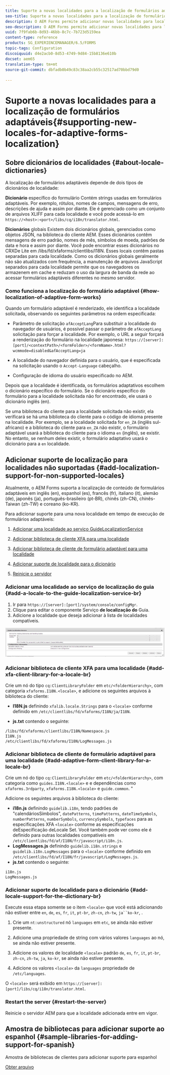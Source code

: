 ```yaml
---
title: Suporte a novas localidades para a localização de formulários adaptáveis
seo-title: Suporte a novas localidades para a localização de formulários adaptáveis
description: O AEM Forms permite adicionar novas localidades para localizar formulários adaptativos. Por padrão, as localidades compatíveis são inglês, francês, alemão e japonês.
seo-description: O AEM Forms permite adicionar novas localidades para localizar formulários adaptativos. Por padrão, as localidades compatíveis são inglês, francês, alemão e japonês.
uuid: 7f9fab6b-8d93-46bb-8c7c-7b723d5159ea
content-type: reference
products: SG_EXPERIENCEMANAGER/6.5/FORMS
topic-tags: Configuration
discoiquuid: d4e2acb0-8d53-4749-9d84-15b8136e610b
docset: aem65
translation-type: tm+mt
source-git-commit: dbfadb0b49c83c38aa2cb55c32517ad70bbd79d0

---
```



# Suporte a novas localidades para a localização de formulários adaptáveis{#supporting-new-locales-for-adaptive-forms-localization}

## Sobre dicionários de localidades {#about-locale-dictionaries}

A localização de formulários adaptáveis depende de dois tipos de dicionários de localidade:

**Dicionário** específico do formulário Contém strings usadas em formulários adaptáveis. Por exemplo, rótulos, nomes de campos, mensagens de erro, descrições de ajuda e assim por diante. Ele é gerenciado como um conjunto de arquivos XLIFF para cada localidade e você pode acessá-lo em `https://<host>:<port>/libs/cq/i18n/translator.html`.

**Dicionários** globais Existem dois dicionários globais, gerenciados como objetos JSON, na biblioteca do cliente AEM. Esses dicionários contêm mensagens de erro padrão, nomes de mês, símbolos de moeda, padrões de data e hora e assim por diante. Você pode encontrar esses dicionários no CRXDe Lite em /libs/fd/xfaforms/clientlibs/I18N. Esses locais contêm pastas separadas para cada localidade. Como os dicionários globais geralmente não são atualizados com frequência, a manutenção de arquivos JavaScript separados para cada localidade permite que os navegadores os armazenem em cache e reduzam o uso da largura de banda da rede ao acessar formulários adaptáveis diferentes no mesmo servidor.

### Como funciona a localização do formulário adaptável {#how-localization-of-adaptive-form-works}

Quando um formulário adaptável é renderizado, ele identifica a localidade solicitada, observando os seguintes parâmetros na ordem especificada:

* Parâmetro de solicitação `afAcceptLang`Para substituir a localidade do navegador de usuários, é possível passar o parâmetro de `afAcceptLang` solicitação para forçar a localidade. Por exemplo, o URL a seguir forçará a renderização do formulário na localidade japonesa:
   `https://[server]:[port]/<contextPath>/<formFolder>/<formName>.html?wcmmode=disabled&afAcceptLang=ja`

* A localidade do navegador definida para o usuário, que é especificada na solicitação usando o `Accept-Language` cabeçalho.

* Configuração de idioma do usuário especificado no AEM.

Depois que a localidade é identificada, os formulários adaptativos escolhem o dicionário específico do formulário. Se o dicionário específico do formulário para a localidade solicitada não for encontrado, ele usará o dicionário inglês (en).

Se uma biblioteca do cliente para a localidade solicitada não existir, ela verificará se há uma biblioteca do cliente para o código de idioma presente na localidade. Por exemplo, se a localidade solicitada for `en_ZA` (inglês sul-africano) e a biblioteca do cliente para `en_ZA` não existir, o formulário adaptável usará a biblioteca do cliente para o idioma `en` (inglês), se existir. No entanto, se nenhum deles existir, o formulário adaptativo usará o dicionário para a `en` localidade.

## Adicionar suporte de localização para localidades não suportadas {#add-localization-support-for-non-supported-locales}

Atualmente, o AEM Forms suporta a localização de conteúdo de formulários adaptáveis em inglês (en), espanhol (es), francês (fr), italiano (it), alemão (de), japonês (ja), português-brasileiro (pt-BR), chinês (zh-CN), chinês-Taiwan (zh-TW) e coreano (ko-KR).

Para adicionar suporte para uma nova localidade em tempo de execução de formulários adaptáveis:

1. [Adicionar uma localidade ao serviço GuideLocalizationService](../../forms/using/supporting-new-language-localization.md#p-add-a-locale-to-the-guide-localization-service-br-p)

1. [Adicionar biblioteca de cliente XFA para uma localidade](../../forms/using/supporting-new-language-localization.md#p-add-xfa-client-library-for-a-locale-br-p)

1. [Adicionar biblioteca de cliente de formulário adaptável para uma localidade](../../forms/using/supporting-new-language-localization.md#p-add-adaptive-form-client-library-for-a-locale-br-p)
1. [Adicionar suporte de localidade para o dicionário](../../forms/using/supporting-new-language-localization.md#p-add-locale-support-for-the-dictionary-br-p)
1. [Reinicie o servidor](../../forms/using/supporting-new-language-localization.md#p-restart-the-server-p)

### Adicionar uma localidade ao serviço de localização do guia {#add-a-locale-to-the-guide-localization-service-br}

1. Ir para `https://[server]:[port]/system/console/configMgr`.
1. Clique para editar o componente Serviço **de localização do** Guia.
1. Adicione a localidade que deseja adicionar à lista de localidades compatíveis.

![GuideLocalizationService](assets/configservice.png)

### Adicionar biblioteca de cliente XFA para uma localidade {#add-xfa-client-library-for-a-locale-br}

Crie um nó do tipo `cq:ClientLibraryFolder` em `etc/<folderHierarchy>`, com categoria `xfaforms.I18N.<locale>`, e adicione os seguintes arquivos à biblioteca do cliente:

* **I18N.js** definindo `xfalib.locale.Strings` para o `<locale>` conforme definido em `/etc/clientlibs/fd/xfaforms/I18N/ja/I18N`.

* **js.txt** contendo o seguinte:

```
/libs/fd/xfaforms/clientlibs/I18N/Namespace.js
I18N.js
/etc/clientlibs/fd/xfaforms/I18N/LogMessages.js
```

### Adicionar biblioteca de cliente de formulário adaptável para uma localidade {#add-adaptive-form-client-library-for-a-locale-br}

Crie um nó do tipo `cq:ClientLibraryFolder` em `etc/<folderHierarchy>`, com categoria como `guides.I18N.<locale>` e e dependências como `xfaforms.3rdparty`, `xfaforms.I18N.<locale>` e `guide.common`. &quot;

Adicione os seguintes arquivos à biblioteca do cliente:

* **i18n.js** definindo `guidelib.i18n`, tendo padrões de &quot;calendáriosSímbolos&quot;, `datePatterns`, `timePatterns`, `dateTimeSymbols`, `numberPatterns`, `numberSymbols`, `currencySymbols`, `typefaces` para as especificações XFA `<locale>` [](https://helpx.adobe.com/content/dam/Adobe/specs/xfa_spec_3_3.pdf)conforme as especificações deEspecificação deLocale Set. Você também pode ver como ele é definido para outras localidades compatíveis em `/etc/clientlibs/fd/af/I18N/fr/javascript/i18n.js`.
* **LogMessages.js** definindo `guidelib.i18n.strings` e `guidelib.i18n.LogMessages` para o `<locale>` conforme definido em `/etc/clientlibs/fd/af/I18N/fr/javascript/LogMessages.js`.
* **js.txt** contendo o seguinte:

```
i18n.js
LogMessages.js
```

### Adicionar suporte de localidade para o dicionário {#add-locale-support-for-the-dictionary-br}

Execute essa etapa somente se o item `<locale>` que você está adicionando não estiver entre `en`, `de`, `es`, `fr`, `it`, `pt-br`, `zh-cn`, `zh-tw`, `ja``ko-kr`, .

1. Crie um `nt:unstructured` nó `languages` em `etc`, se ainda não estiver presente.

1. Adicione uma propriedade de string com vários valores `languages` ao nó, se ainda não estiver presente.
1. Adicione os valores de localidade `<locale>` padrão `de`, `es`, `fr`, `it`, `pt-br`, `zh-cn`, `zh-tw`, `ja`, `ko-kr`, se ainda não estiver presente.

1. Adicione os valores `<locale>` da `languages` propriedade de `/etc/languages`.

O `<locale>` será exibido em `https://[server]:[port]/libs/cq/i18n/translator.html`.

### Restart the server {#restart-the-server}

Reinicie o servidor AEM para que a localidade adicionada entre em vigor.

## Amostra de bibliotecas para adicionar suporte ao espanhol {#sample-libraries-for-adding-support-for-spanish}

Amostra de bibliotecas de clientes para adicionar suporte para espanhol

[Obter arquivo](assets/sample.zip)
